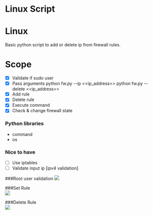 # Linux Script
# Linux

Basic python script to add or delete ip from firewall rules.


# Scope
- [x]  Validate if sudo user
- [x] Pass arguments 
  python fw.py --ip <<ip_address>>
  python fw.py --delete <<ip_address>>
- [x] Add rule
- [x] Delete rule
- [x] Execute command
- [x] Check & change firewall state

### Python libraries
- command 
- os

### Nice to have

- [ ] Use iptables
- [ ] Validate input ip [ipv4 validation]

###Root user validation
![](https://i.imgur.com/TXc5Cm7.png)

###Set Rule <br>
![](https://i.imgur.com/ppTZDTu.png)


###Delete Rule <br>
![](https://i.imgur.com/Z2XteJp.png)
